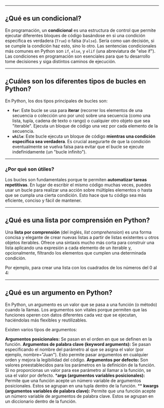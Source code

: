 
---

## ¿Qué es un condicional?

En programación, un **condicional** es una estructura de control que permite ejecutar diferentes bloques de código basándose en si una condición específica es verdadera (`True`) o falsa (`False`). Sería como uan decisión, si se cumple la condición haz esto, sino lo otro. Las sentencias condicionales más comunes en Python son `if`, `else`, y `elif` (una abreviatura de "else if"). Las condiciones en programación son esenciales para que tu desarrollo tome decisiones y siga distintos caminos de ejecución.

---

## ¿Cuáles son los diferentes tipos de bucles en Python?

En Python, los dos tipos principales de bucles son:

* **`for`**: Este bucle se usa para **iterar** (recorrer los elementos de una secuencia o colección uno por uno) sobre una secuencia (como una lista, tupla, cadena de texto o rango) o cualquier otro objeto que sea "iterable". Ejecuta un bloque de código una vez por cada elemento de la secuencia.
* **`while`**: Este bucle ejecuta un bloque de código **mientras una condición específica sea verdadera**. Es crucial asegurarte de que la condición eventualmente se vuelva falsa para evitar que el bucle se ejecute indefinidamente (un "bucle infinito").

---

### ¿Por qué son útiles?

Los bucles son fundamentales porque te permiten **automatizar tareas repetitivas**. En lugar de escribir el mismo código muchas veces, puedes usar un bucle para realizar una acción sobre múltiples elementos o hasta que se cumpla una cierta condición. Esto hace que tu código sea más eficiente, conciso y fácil de mantener.

---

## ¿Qué es una lista por comprensión en Python?

Una **lista por comprensión** (del inglés, *list comprehension*) es una forma concisa y elegante de crear nuevas listas a partir de listas existentes u otros objetos iterables. Ofrece una sintaxis mucho más corta para construir una lista aplicando una expresión a cada elemento de un iterable y, opcionalmente, filtrando los elementos que cumplen una determinada condición.

Por ejemplo, para crear una lista con los cuadrados de los números del 0 al 4:

---

## ¿Qué es un argumento en Python?

En Python, un argumento es un valor que se pasa a una función (o método) cuando la llamas. Los argumentos son vitales porque permiten que las funciones operen con datos diferentes cada vez que se ejecutan, haciéndolas más flexibles y reutilizables.

Existen varios tipos de argumentos:

**Argumentos posicionales:** Se pasan en el orden en que se definen en la función.
**Argumentos de palabra clave (keyword arguments):** Se pasan especificando el nombre del parámetro al que se asigna el valor (por ejemplo, nombre="Juan"). Esto permite pasar argumentos en cualquier orden y mejora la legibilidad del código.
**Argumentos por defecto:** Son valores preestablecidos para los parámetros en la definición de la función. Si no proporcionas un valor para ese parámetro al llamar a la función, se usa el valor por defecto.
***args (argumentos variables posicionales):** Permite que una función acepte un número variable de argumentos posicionales. Estos se agrupan en una tupla dentro de la función.
** **kwargs (argumentos variables de palabra clave):** Permite que una función acepte un número variable de argumentos de palabra clave. Estos se agrupan en un diccionario dentro de la función.

